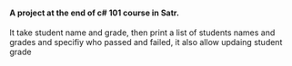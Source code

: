 <h4>A project at the end of c# 101 course in Satr.</h4>
<p>It take student name and grade, then print a list of students names and grades and specifiy who passed and failed, it also allow updaing student grade
